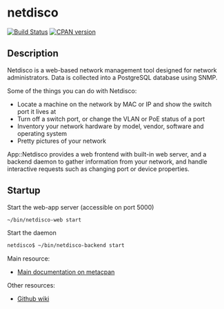 # netdisco
[![Build Status](https://travis-ci.org/netdisco/netdisco.svg?branch=master)](https://travis-ci.org/netdisco/netdisco)
[![CPAN version](https://badge.fury.io/pl/App-Netdisco.svg)](https://metacpan.org/pod/App::Netdisco)

## Description
Netdisco is a web-based network management tool designed for network
administrators. Data is collected into a PostgreSQL database using SNMP.

Some of the things you can do with Netdisco:

* Locate a machine on the network by MAC or IP and show the switch port it lives at
* Turn off a switch port, or change the VLAN or PoE status of a port
* Inventory your network hardware by model, vendor, software and operating system
* Pretty pictures of your network

App::Netdisco provides a web frontend with built-in web server, and a backend
daemon to gather information from your network, and handle interactive
requests such as changing port or device properties.

## Startup
Start the web-app server (accessible on port 5000)
```bash
~/bin/netdisco-web start
```
Start the daemon
```bash
netdisco$ ~/bin/netdisco-backend start
```

Main resource:
 - [Main documentation on metacpan](https://metacpan.org/pod/App::Netdisco)
 
Other resources:
- [Github wiki](https://github.com/netdisco/netdisco/wiki)
